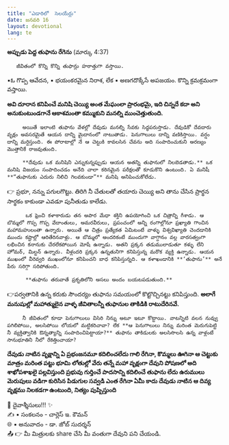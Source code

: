 ```yaml
---
title: "ఎడారిలో  సెలయేర్లు"
date: జనవరి 16
layout: devotional
lang: te
---
```


**అప్పుడు పెద్ద తుఫాను రేగెను** 
(మార్కు 4:37)

       జీవితంలో కొన్ని కొన్ని తుఫాన్లు హఠాత్తుగా వస్తాయి.
 
▪ఓ గొప్ప ఆవేదన,
▪ భయంకరమైన నిరాశ, లేక
▪ అణగదొక్కేసే అపజయం. కొన్ని క్రమక్రమంగా వస్తాయి. 

**అవి దూరాన కనిపించే మనిషి చెయ్యి అంత మేఘంలా ప్రారంభమై, ఇది చిన్నదే కదా అని అనుకుంటుండగానే ఆకాశమంతా కమ్ముకుని మనల్ని ముంచెత్తుతుంది.**

         అయితే ఇలాంటి తుఫాను వేళల్లో దేవుడు మనల్ని సేవకు సిద్ధపరుస్తాడు. దేవుడికో దేవదారు వృక్షం అవసరమైతే ఆయన దాన్ని మైదానంలో నాటుతాడు. పెనుగాలులు దాన్ని వణికిస్తాయి. వర్షం దాన్ని మర్దిస్తుంది. ఈ పోరాటాల్లో నే ఆ చెట్టుకి కావలసిన చేవను అది సంపాదించుకుని అరణ్యం మొత్తానికే రాజవుతుంది.

         **దేవుడు ఒక మనిషిని ఎన్నుకున్నప్పుడు ఆయన అతన్ని తుఫానులో నిలబెడతాడు.** ఒక మనిషి విజయం సంపాదించడం అనేది చాలా కఠినమైన పరీక్షలతో కూడుకొని ఉంటుంది. ఏ మనిషీ **“తుఫానుకు ఎదురు నిలిచి గెలవకుండా”** మనిషి అనిపించుకోలేడు. 

👉 ప్రభూ, నన్ను పగులగొట్టు. తిరిగి నీ చేతులతో తయారు చెయ్యి అని తాను చేసిన ప్రార్థన సార్థకం కాకుండా ఎవడూ పునీతుడు కాలేడు.

          ఒక ఫ్రెంచి కళాకారుడు తన అపార మేధా శక్తిని ఉపయోగించి ఒక చిత్రాన్ని గీశాడు. ఆ బొమ్మలో గొప్ప గొప్ప వేదాంతులు, అమరవీరులు, ప్రపంచంలో అన్ని రంగాల్లోనూ ప్రఖ్యాతి గాంచిన మహామహులంతా ఉన్నారు. అయితే ఆ చిత్రం ప్రత్యేకత ఏమిటంటే వాళ్ళు విశ్వవిఖ్యాతి చెందడానికి ముందు కష్టాల్లో ఆరితేరినవాళ్లు. ఆ బొమ్మలో అందరికంటే ముందుగా వాగ్దానం వల్ల వారసత్వంగా లభించిన కనానుకు చేరలేకపోయిన మోషే ఉన్నాడు. అతని ప్రక్కన తడుములాడుతూ కళ్ళు లేని హోమర్, మిల్టన్ ఉన్నారు. వీళ్లందరి ప్రక్కన ఉన్నతునిగా కనిపిస్తున్న మరొక వ్యక్తి ఉన్నాడు. ఆయన ముఖంలో వీరెవ్వరి ముఖంలోనూ కనిపించని బాధ కనిపిస్తున్నది. ఆ కళాఖండానికి **‘తుఫాను’** అనే పేరు సరిగ్గా సరిపోతుంది.

          **తుఫాను తరువాతే ప్రకృతిలోని అసలు అందం బయటపడుతుంది.** 

👉పర్వతానికి ఉన్న కరుకు సౌందర్యం తుఫాను సమయంలో కొట్టొచ్చినట్టు కనిపిస్తుంది. 
**అలాగే మనుషుల్లో మహాత్ములైన వాళ్ళ జీవితాలన్నీ తుఫానుల తాకిడికి రాటుదేరినవే.**

         నీ జీవితంలో కూడా పెనుగాలులు విసిరి నిన్ను అటూ ఇటూ కొట్టాయి. వాటన్నిటి వలన నువ్వు పగిలిపోయి, అలసిపోయి లోయలో మట్టికరిచావా? లేక **ఆ పెనుగాలులు నిన్ను మరింత మెరుగుపెట్టి నీ వ్యక్తిత్వానికి ఔన్నత్యాన్ని సంపాదించిపెట్టాయా?** తుఫాను తాకిడులకు అలసిసొలసి ఉన్న వాళ్లంటే సానుభూతిని నీలో రేకెత్తించాయా?

**దేవుడు నాటిన వృక్షాన్ని ఏ ప్రభంజనమూ కదిలించలేదు గాలి రేగినా, కొమ్మలు ఊగినా ఆ చెట్టుకు మాత్రం మరింత పట్టు భూమి లోతుల్లో వేరు తన్నే మహా వృక్షంగా దేవుని పోషణలో అది శాఖోపశాఖలై పల్లవిస్తుంది ప్రభువు గుర్తించే పాదసాన్ని కదిలించే తుఫాను లేదు ఉరుములు మెరుపులు వడిగా కురిసిన పిడుగుల సవ్వడి ఎంత రేగినా ఏమీ కాదు దేవుడు నాటిన ఆ దివ్య వృక్షము నిలకడగా ఉంటుంది, నిత్యం పుష్పిస్తుంది**

<div class="blessing">🙏 <span class="bless-text">దైవాశ్శీసులు!!!</span> ✨</div>

<div class="credit">✍️ <span class="credit-text">▪ సంకలనం - చార్లెస్ ఇ. కౌమన్</span></div>
<div class="credit">🌐 <span class="credit-text">▪ అనువాదం - డా. జోబ్ సుదర్శన్</span></div>


<div class="share">📤 👉 <span class="share-text">మీ మిత్రులకు share చేసి మీ వంతుగా దేవుని పని చేయండి.</span></div>
